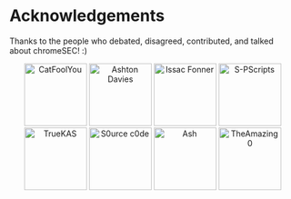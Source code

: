 # Acknowledgements
Thanks to the people who debated, disagreed, contributed, and talked about chromeSEC! :)
<p align="center">
  <img src="https://github.com/catfoolyou.png" width="110" height="110" alt="CatFoolYou" />
  <img src="https://github.com/AshtonDavies.png" width="110" height="110" alt="Ashton Davies" />
  <img src="https://github.com/isaacfonner.png" width="110" height="110" alt="Issac Fonner" />
  <img src="https://github.com/S-PScripts.png" width="110" height="110" alt="S-PScripts" />
  <img src="https://github.com/truekas.png" width="110" height="110" alt="TrueKAS" />
  <img src="https://github.com/s0urce-c0de.png" width="110" height="110" alt="S0urce c0de" />
  <img src="https://github.com/nightfallenxyz.png" width="110" height="110" alt="Ash" />
  <img src="https://github.com/theamazing0.png" width="110" height="110" alt="TheAmazing0" />  
</p>
